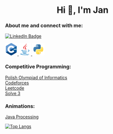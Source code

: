<h1 align="center">Hi 👋, I'm Jan</h1>
<h3 align="left">About me and connect with me:</h3>
<div id="badges">
  <a href="https://www.linkedin.com/in/jan-andrzej-lewandowski/">
    <img src="https://img.shields.io/badge/LinkedIn-blue?style=for-the-badge&logo=linkedin&logoColor=white" alt="LinkedIn Badge"/>
  </a>
</div>



<p align="left">
</p>

<p align="left"> <a href="https://www.w3schools.com/cpp/" target="_blank" rel="noreferrer"> <img src="https://raw.githubusercontent.com/devicons/devicon/master/icons/cplusplus/cplusplus-original.svg" alt="cplusplus" width="40" height="40"/> </a> <a href="https://www.java.com" target="_blank" rel="noreferrer"> <img src="https://raw.githubusercontent.com/devicons/devicon/master/icons/java/java-original.svg" alt="java" width="40" height="40"/> </a> <a href="https://www.python.org" target="_blank" rel="noreferrer"> <img src="https://raw.githubusercontent.com/devicons/devicon/master/icons/python/python-original.svg" alt="python" width="40" height="40"/> </a> </p>

### Competitive Programming:
<p> <a href="https://oi.edu.pl"> Polish Olympiad of Informatics <br>
  <a href="https://codeforces.com"> Codeforces </a> <br>
  <a href="https://leetcode.com"> Leetcode <br> 
  </a> <a href="https://solve.edu.pl/">Solve 3</a></p>

### Animations:
<p> <a href="https://processing.org"> Java Processing </a> </p>

<!-- <p>&nbsp;<img align="center" src="https://github-readme-stats.vercel.app/api?username=janlewdev&show_icons=true&locale=en" alt="janlewdev" /></p> -->

[![Top Langs](https://github-readme-stats.vercel.app/api/top-langs/?username=janlewdev&layout=compact&theme=vision-friendly-dark)](https://github.com/anuraghazra/github-readme-stats)



<!-- <p align="left"> <img src="https://komarev.com/ghpvc/?username=janlewdev&label=Profile%20views&color=0e75b6&style=flat" alt="janlewdev" /> </p> -->
